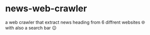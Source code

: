 # news-web-crawler
a web crawler that extract news heading from 6 diffrent websites :globe_with_meridians:<br>
with also a search bar :wink:
